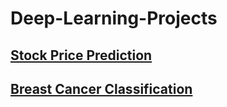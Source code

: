 # Deep-Learning-Projects

## [Stock Price Prediction](https://github.com/aayushsoni4/Deep-Learning-Projects/tree/main/Stock%20Price%20Prediction)


## [Breast Cancer Classification](https://github.com/aayushsoni4/Deep-Learning-Projects/tree/main/Breast%20Cancer%20Classification)